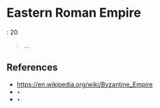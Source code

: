 # Eastern Roman Empire

: 20

> …
> 

## References

- https://en.wikipedia.org/wiki/Byzantine_Empire
- ‣
- ‣